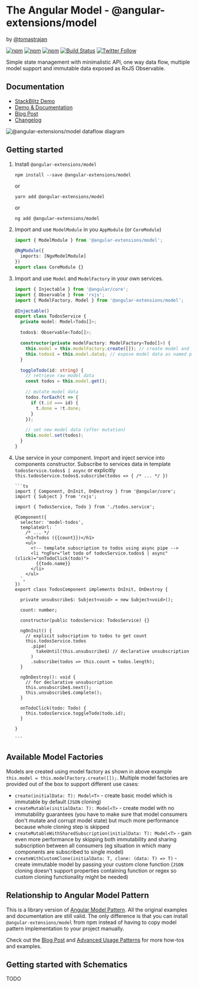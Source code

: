 # The Angular Model - @angular-extensions/model

by [@tomastrajan](https://twitter.com/tomastrajan)

[![npm](https://img.shields.io/npm/v/angular-extensions/model.svg)](https://www.npmjs.com/package/angular-extensions/model) [![npm](https://img.shields.io/npm/l/angular-extensions/model.svg)](https://github.com/angular-extensions/model/blob/master/LICENSE) [![npm](https://img.shields.io/npm/dm/angular-extensions/model.svg)](https://www.npmjs.com/package/angular-extensions/model) [![Build Status](https://travis-ci.org/angular-extensions/model.svg?branch=master)](https://travis-ci.org/angular-extensions/model) [![Twitter Follow](https://img.shields.io/twitter/follow/tomastrajan.svg?style=social&label=Follow)](https://twitter.com/tomastrajan)

Simple state management with minimalistic API, one way data flow,
multiple model support and immutable data exposed as RxJS Observable.

## Documentation

- [StackBlitz Demo](https://stackblitz.com/github/tomastrajan/ngx-model-example)
- [Demo & Documentation](http://tomastrajan.github.io/angular-model-pattern-example/)
- [Blog Post](https://medium.com/@tomastrajan/model-pattern-for-angular-state-management-6cb4f0bfed87)
- [Changelog](https://github.com/angular-extensions/model/blob/master/CHANGELOG.md)

![@angular-extensions/model dataflow diagram](https://raw.githubusercontent.com/tomastrajan/angular-model-pattern-example/master/src/assets/model_graph.png 'ngx-model dataflow diagram')

## Getting started

1.  Install `@angular-extensions/model`

    ```
    npm install --save @angular-extensions/model
    ```

    or

    ```
    yarn add @angular-extensions/model
    ```

    or

    ```
    ng add @angular-extensions/model
    ```

2.  Import and use `ModelModule` in you `AppModule` (or `CoreModule`)

    ```ts
    import { ModelModule } from '@angular-extensions/model';

    @NgModule({
      imports: [NgxModelModule]
    })
    export class CoreModule {}
    ```

3.  Import and use `Model` and `ModelFactory` in your own services.

    ```ts
    import { Injectable } from '@angular/core';
    import { Observable } from 'rxjs';
    import { ModelFactory, Model } from '@angular-extensions/model';

    @Injectable()
    export class TodosService {
      private model: Model<Todo[]>;

      todos$: Observable<Todo[]>;

      constructor(private modelFactory: ModelFactory<Todo[]>) {
        this.model = this.modelFactory.create([]); // create model and pass initial data
        this.todos$ = this.model.data$; // expose model data as named public property
      }

      toggleTodo(id: string) {
        // retrieve raw model data
        const todos = this.model.get();

        // mutate model data
        todos.forEach(t => {
          if (t.id === id) {
            t.done = !t.done;
          }
        });

        // set new model data (after mutation)
        this.model.set(todos);
      }
    }
    ```

4.  Use service in your component. Import and inject service into components constructor.
    Subscribe to services data in template `todosService.todos$ | async`
    or explicitly `this.todosService.todos$.subscribe(todos => { /* ... */ })`

        ```ts
        import { Component, OnInit, OnDestroy } from '@angular/core';
        import { Subject } from 'rxjs';

        import { TodosService, Todo } from './todos.service';

        @Component({
          selector: 'model-todos',
          templateUrl: `
            /* ... */
            <h1>Todos ({{count}})</h1>
            <ul>
              <!-- template subscription to todos using async pipe -->
              <li *ngFor="let todo of todosService.todos$ | async" (click)="onTodoClick(todo)">
                {{todo.name}}
              </li>
            </ul>
          `,
        })
        export class TodosComponent implements OnInit, OnDestroy {

          private unsubscribe$: Subject<void> = new Subject<void>();

          count: number;

          constructor(public todosService: TodosService) {}

          ngOnInit() {
            // explicit subscription to todos to get count
            this.todosService.todos
              .pipe(
                takeUntil(this.unsubscribe$) // declarative unsubscription
              )
              .subscribe(todos => this.count = todos.length);
          }

          ngOnDestroy(): void {
            // for declarative unsubscription
            this.unsubscribe$.next();
            this.unsubscribe$.complete();
          }

          onTodoClick(todo: Todo) {
            this.todosService.toggleTodo(todo.id);
          }

        }

        ```

## Available Model Factories

Models are created using model factory as shown in above example `this.model = this.modelFactory.create([]);`.
Multiple model factories are provided out of the box to support different use cases:

- `create(initialData: T): Model<T>` - create basic model which is immutable by default (`JSON` cloning)
- `createMutable(initialData: T): Model<T>` - create model with no immutability guarantees (you have to make sure that model consumers don't mutate and corrupt model state) but much more performance because whole cloning step is skipped
- `createMutableWithSharedSubscription(initialData: T): Model<T>` - gain even more performance by skipping both immutability and sharing subscription between all consumers (eg situation in which many components are subscribed to single model)
- `createWithCustomClone(initialData: T, clone: (data: T) => T)` - create immutable model by passing your custom clone function (`JSON` cloning doesn't support properties containing function or regex so custom cloning functionality might be needed)

## Relationship to Angular Model Pattern

This is a library version of [Angular Model Pattern](https://tomastrajan.github.io/angular-model-pattern-example).
All the original examples and documentation are still valid. The only difference is that
you can install `@angular-extensions/model` from npm instead of having to copy model pattern
implementation to your project manually.

Check out the [Blog Post](https://medium.com/@tomastrajan/model-pattern-for-angular-state-management-6cb4f0bfed87) and
[Advanced Usage Patterns](https://tomastrajan.github.io/angular-model-pattern-example#/advanced)
for more how-tos and examples.

## Getting started with Schematics

TODO
